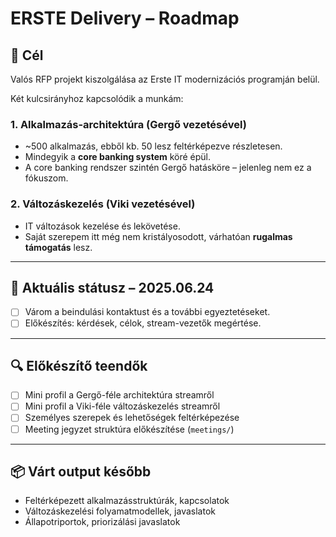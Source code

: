 # ERSTE Delivery – Roadmap

## 🎯 Cél
Valós RFP projekt kiszolgálása az Erste IT modernizációs programján belül.

Két kulcsirányhoz kapcsolódik a munkám:

### 1. Alkalmazás-architektúra (Gergő vezetésével)
- ~500 alkalmazás, ebből kb. 50 lesz feltérképezve részletesen.
- Mindegyik a **core banking system** köré épül.
- A core banking rendszer szintén Gergő hatásköre – jelenleg nem ez a fókuszom.

### 2. Változáskezelés (Viki vezetésével)
- IT változások kezelése és lekövetése.
- Saját szerepem itt még nem kristályosodott, várhatóan **rugalmas támogatás** lesz.

---

## 🧭 Aktuális státusz – 2025.06.24

- [ ] Várom a beindulási kontaktust és a további egyeztetéseket.
- [ ] Előkészítés: kérdések, célok, stream-vezetők megértése.

---

## 🔍 Előkészítő teendők

- [ ] Mini profil a Gergő-féle architektúra streamről
- [ ] Mini profil a Viki-féle változáskezelés streamről
- [ ] Személyes szerepek és lehetőségek feltérképezése
- [ ] Meeting jegyzet struktúra előkészítése (`meetings/`)

---

## 📦 Várt output később
- Feltérképezett alkalmazásstruktúrák, kapcsolatok
- Változáskezelési folyamatmodellek, javaslatok
- Állapotriportok, priorizálási javaslatok
